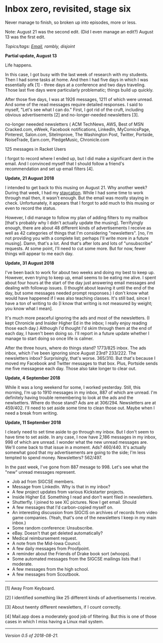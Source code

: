 Inbox zero, revisited, stage six
=================================

Never manage to finish, so broken up into episodes, more or less.

Note: August 21 was the second edit.  (Did I even manage an edit?)
August 13 was the first edit.

*Topics/tags: [Email](index-email), rambly, disjoint*

**Partial update, August 13**

Life happens.

In this case, I got busy with the last week of research with my students.
Then I had some tasks at home.  And then I had five days in which I was
essentially afk [1] - three days at a conference and two days traveling.
Those last five days were particularly problematic; things build up 
quickly.

After those five days, I was at 1926 messages, 1211 of which were unread.
And some of the read messages require detailed responses.  I said to
myself, "Let's see what I can do."
First, I got rid of the cruft, including obvious advertisements [2] and
no-longer-needed newsletters [3].

no-longer neeeded newsletters (
ACM TechNews,
AWS,
Best of MSN
Cracked.com,
eWeek,
Facebook notifications, 
LinkedIn, 
MyComicsPage,
Pinterest,
Salon.com, 
SiteImprove,
The Washington Post,
Twitter,
Portside,
NoiseTrade,
Earn.com,
PledgeMusic,
Chronicle.com

125 messages in Racket Users

I forgot to record where I ended up, but I did make a significant dent
in the email.  And I convinced myself that I should follow a friend's
recommendation and set up email filters [4].

**Update, 21 August 2018**

I intended to get back to this musing on August 21.  Why another week?
During that week, I had my [staycation](staycation-2018-08).  While I had 
some time to work through mail then, it wasn't enough.  But the email
was mostly staying in check.  Unfortunately, it appears that I forgot to
add much to this musing or even to record the status.

However, I did manage to follow my plan of adding filters to my mailbox
[that's probably why I didn't actually update the musing].  Terrifyingly
enough, there are about 48 different kinds of advertisements I receive
as well as 42 categories of things that I'm considering "newsletters".
[no, I'm not providing you with a complete list; perhaps I'll write more
in a future musing].  Damn, that's a lot.  And that's after lots and lots
of "unsubscribe" requests.  At some point, I'll need to cut some more.
But for now, fewer things will appear to me each day.

**Update, 31 August 2018**

I've been back to work for about two weeks and doing my best to keep up.
However, even trying to keep up, email seems to be eating me alive.
I spent about four hours at the start of the day just answering email
messages and dealing with followup issues.  (I thought about leaving it
until the end of the day, but some messages needed prompt responses.)
I don't know what would have happened if I was also teaching classes.  It's
still bad, since I have a ton of writing to do [I know that writing is
not measured by weight; you know what I mean].

It's much more peaceful ignoring the ads and most of the newsletters. (I
kept Chronicle and Insider Higher Ed in the inbox; I really enjoy reading
those each day.)  Although I'd thought I'd skim through them at the end of 
each day, I haven't been doing so.  I'll report in a future update whether
I manage to start doing so once life is calmer.

After the three hours, where do things stand?  1773/825 inbox.
The ads inbox, which I've been ignoring since August 23rd?  233/222.
The newsletters inbox?  Surprisingly, that's worse.  365/310.  But that's
because I moved my Facebook and Twitter messages to that box.  Plus,
Portside sends me five messagese each day.  Those also take longer to
clear out.

**Update, 4 September 2018**

While it was a long weekend for some, I worked yesterday.  Still, this
morning, I'm up to 1910 messages in my inbox, 887 of which are unread.
I'm definitely having trouble remembering to look at the ads and the
newlsetters.  Where do those stand?  Ads are at 306/294.  Newsletters
are at 459/402.  I'll need to set aside some time to clean those out.
Maybe when I need a break from writing.

**Update, 11 September 2018**

I clearly need to set time aside to go through my inbox.  But I don't
seem to have time to set aside.  In any case, I now have 2,186 messages
in my inbox, 998 of which are unread.  I wonder what the new unread messages
are.  We'll come back to that issue in a moment.  Ads?  460/440.  It's
actually somewhat good that my advertisements are going to the side; I'm
less tempted to spend money.  Newsletters?  562/497.

In the past week, I've gone from 887 mesage to 998.  Let's see what the "new"
unread messages represent.  

* Job ad from SIGCSE members.
* Message from LinkedIn.  Why is that in my inbox?
* A few project updates from various Kickstarter projects.
* Inside Higher Ed.  Something I read and don't want filed in newsletters.
* Shutterfly.  I joined to see XC pictures.  Now I get email.  Should
* A few messages that I'd carbon-copied myself on.
* An interesting discussion from SIGCIS on archives of records from video
  game companies.  (Yeah, that's one of the newsletters I keep in my main inbox.)
* Some random conference: Unsubscribe.
* eBay.  Doesn't that get deleted automatically?
* Medical reimbursement request.
* A note from the Mid-Iowa Council.
* A few daily messages from Proofpoint.
* A reminder about the Friends of Drake book sort (whoops).
* Some automated messages from the SIGCSE mailings lists that I moderate.
* A few messages from the high school.
* A few messages from Scoutbook.

---

[1] Away From Keyboard.

[2] I identified something like 25 different kinds of advertisements I
receive.

[3] About twenty different newsletters, if I count correctly.

[4] Mail.app does a moderately good job of filtering.  But this is one of
those cases in which I miss having a Linux mail system.

---

*Version 0.5 of 2018-08-21.*

